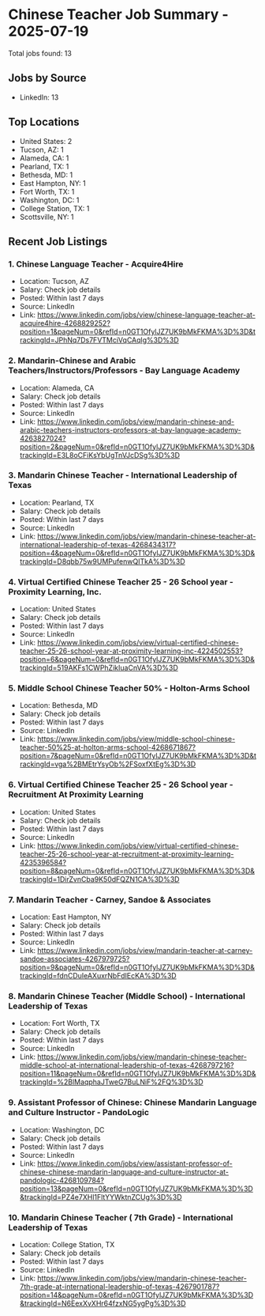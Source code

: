 # Chinese Teacher Job Summary - 2025-07-19

Total jobs found: 13

## Jobs by Source

- LinkedIn: 13

## Top Locations

- United States: 2
- Tucson, AZ: 1
- Alameda, CA: 1
- Pearland, TX: 1
- Bethesda, MD: 1
- East Hampton, NY: 1
- Fort Worth, TX: 1
- Washington, DC: 1
- College Station, TX: 1
- Scottsville, NY: 1

## Recent Job Listings

### 1. Chinese Language Teacher - Acquire4Hire
- Location: Tucson, AZ
- Salary: Check job details
- Posted: Within last 7 days
- Source: LinkedIn
- Link: https://www.linkedin.com/jobs/view/chinese-language-teacher-at-acquire4hire-4268829252?position=1&pageNum=0&refId=n0GT1OfylJZ7UK9bMkFKMA%3D%3D&trackingId=JPhNq7Ds7FVTMciVqCAqlg%3D%3D

### 2. Mandarin-Chinese and Arabic Teachers/Instructors/Professors - Bay Language Academy
- Location: Alameda, CA
- Salary: Check job details
- Posted: Within last 7 days
- Source: LinkedIn
- Link: https://www.linkedin.com/jobs/view/mandarin-chinese-and-arabic-teachers-instructors-professors-at-bay-language-academy-4263827024?position=2&pageNum=0&refId=n0GT1OfylJZ7UK9bMkFKMA%3D%3D&trackingId=E3L8oCFiKsYbUgTnVJcDSg%3D%3D

### 3. Mandarin Chinese Teacher - International Leadership of Texas
- Location: Pearland, TX
- Salary: Check job details
- Posted: Within last 7 days
- Source: LinkedIn
- Link: https://www.linkedin.com/jobs/view/mandarin-chinese-teacher-at-international-leadership-of-texas-4268434317?position=4&pageNum=0&refId=n0GT1OfylJZ7UK9bMkFKMA%3D%3D&trackingId=D8qbb75w9UMPufenwQITkA%3D%3D

### 4. Virtual Certified Chinese Teacher 25 - 26 School year - Proximity Learning, Inc.
- Location: United States
- Salary: Check job details
- Posted: Within last 7 days
- Source: LinkedIn
- Link: https://www.linkedin.com/jobs/view/virtual-certified-chinese-teacher-25-26-school-year-at-proximity-learning-inc-4224502553?position=6&pageNum=0&refId=n0GT1OfylJZ7UK9bMkFKMA%3D%3D&trackingId=519AKFs1CWPhZikIuaCnVA%3D%3D

### 5. Middle School Chinese Teacher 50% - Holton-Arms School
- Location: Bethesda, MD
- Salary: Check job details
- Posted: Within last 7 days
- Source: LinkedIn
- Link: https://www.linkedin.com/jobs/view/middle-school-chinese-teacher-50%25-at-holton-arms-school-4268671867?position=7&pageNum=0&refId=n0GT1OfylJZ7UK9bMkFKMA%3D%3D&trackingId=vga%2BMEtrYsyOb%2FSoxfXtEg%3D%3D

### 6. Virtual Certified Chinese Teacher 25 - 26 School year - Recruitment At Proximity Learning
- Location: United States
- Salary: Check job details
- Posted: Within last 7 days
- Source: LinkedIn
- Link: https://www.linkedin.com/jobs/view/virtual-certified-chinese-teacher-25-26-school-year-at-recruitment-at-proximity-learning-4235396584?position=8&pageNum=0&refId=n0GT1OfylJZ7UK9bMkFKMA%3D%3D&trackingId=1DirZvnCba9K50dFQZN1CA%3D%3D

### 7. Mandarin Teacher - Carney, Sandoe & Associates
- Location: East Hampton, NY
- Salary: Check job details
- Posted: Within last 7 days
- Source: LinkedIn
- Link: https://www.linkedin.com/jobs/view/mandarin-teacher-at-carney-sandoe-associates-4267979725?position=9&pageNum=0&refId=n0GT1OfylJZ7UK9bMkFKMA%3D%3D&trackingId=fdnCDuIeAXuxrNbFdIEcKA%3D%3D

### 8. Mandarin Chinese Teacher (Middle School) - International Leadership of Texas
- Location: Fort Worth, TX
- Salary: Check job details
- Posted: Within last 7 days
- Source: LinkedIn
- Link: https://www.linkedin.com/jobs/view/mandarin-chinese-teacher-middle-school-at-international-leadership-of-texas-4268797216?position=11&pageNum=0&refId=n0GT1OfylJZ7UK9bMkFKMA%3D%3D&trackingId=%2BlMaqphaJTweG7BuLNiF%2FQ%3D%3D

### 9. Assistant Professor of Chinese: Chinese Mandarin Language and Culture Instructor - PandoLogic
- Location: Washington, DC
- Salary: Check job details
- Posted: Within last 7 days
- Source: LinkedIn
- Link: https://www.linkedin.com/jobs/view/assistant-professor-of-chinese-chinese-mandarin-language-and-culture-instructor-at-pandologic-4268109784?position=13&pageNum=0&refId=n0GT1OfylJZ7UK9bMkFKMA%3D%3D&trackingId=PZ4e7XHl1FltYYWktnZCUg%3D%3D

### 10. Mandarin Chinese Teacher ( 7th Grade) - International Leadership of Texas
- Location: College Station, TX
- Salary: Check job details
- Posted: Within last 7 days
- Source: LinkedIn
- Link: https://www.linkedin.com/jobs/view/mandarin-chinese-teacher-7th-grade-at-international-leadership-of-texas-4267901787?position=14&pageNum=0&refId=n0GT1OfylJZ7UK9bMkFKMA%3D%3D&trackingId=N6EexXvXHr64fzxNG5ygPg%3D%3D

